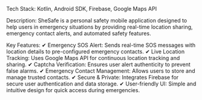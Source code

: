 Tech Stack: Kotlin, Android SDK, Firebase, Google Maps API

Description:
SheSafe is a personal safety mobile application designed to help users in emergency situations by providing real-time location sharing, emergency contact alerts, and automated safety features.

Key Features:
✔ Emergency SOS Alert: Sends real-time SOS messages with location details to pre-configured emergency contacts.
✔ Live Location Tracking: Uses Google Maps API for continuous location tracking and sharing.
✔ Captcha Verification: Ensures user alert authenticity to prevent false alarms.
✔ Emergency Contact Management: Allows users to store and manage trusted contacts.
✔ Secure & Private: Integrates Firebase for secure user authentication and data storage.
✔ User-friendly UI: Simple and intuitive design for quick access during emergencies.
